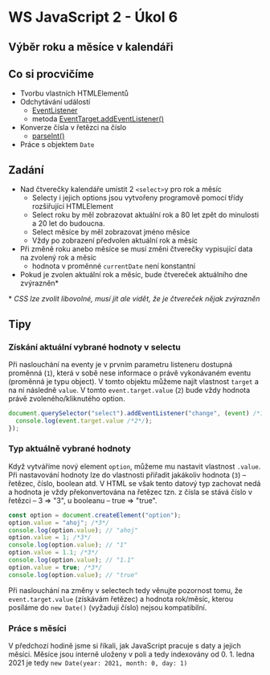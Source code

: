 # WS JavaScript 2 - Úkol 6

## Výběr roku a měsíce v kalendáři

## Co si procvičíme

- Tvorbu vlastních HTMLElementů
- Odchytávání událostí
  - [EventListener](https://developer.mozilla.org/en-US/docs/Web/API/EventListener)
  - metoda
    [EventTarget.addEventListener()](https://developer.mozilla.org/en-US/docs/Web/API/EventTarget/addEventListener)
- Konverze čísla v řetězci na číslo
  - [parseInt()](https://developer.mozilla.org/en-US/docs/Web/JavaScript/Reference/Global_Objects/parseInt)
- Práce s objektem `Date`

## Zadání

- Nad čtverečky kalendáře umístit 2 `<select>`y pro rok a měsíc
  - Selecty i jejich options jsou vytvořeny programově pomocí třídy rozšiřující
    HTMLElement
  - Select roku by měl zobrazovat aktuální rok a 80 let zpět do minulosti a 20
    let do budoucna.
  - Select měsíce by měl zobrazovat jméno měsíce
  - Vždy po zobrazení předvolen aktuální rok a měsíc
- Při změně roku anebo měsíce se musí změni čtverečky vypisující data na zvolený
  rok a měsíc
  - hodnota v proměnné `currentDate` není konstantní
- Pokud je zvolen aktuální rok a měsíc, bude čtvereček aktuálního dne
  zvýrazněn\*

\* _CSS lze zvolit libovolné, musí jít ale vidět, že je čtvereček nějak
zvýrazněn_

## Tipy

### Získání aktuální vybrané hodnoty v selectu

Při naslouchání na eventy je v prvním parametru listeneru dostupná proměnná
(`1`), která v sobě nese informace o právě vykonávaném eventu (proměnná je typu
object). V tomto objektu můžeme najít vlastnost `target` a na ní následně
`value`. V tomto `event.target.value` (`2`) bude vždy hodnota právě
zvoleného/kliknutého option.

```javascript
document.querySelector("select").addEventListener("change", (event) /*1*/ => {
  console.log(event.target.value /*2*/);
});
```

### Typ aktuálně vybrané hodnoty

Když vytváříme nový element `option`, můžeme mu nastavit vlastnost `.value`. Při
nastavování hodnoty lze do vlastnosti přiřadit jakákoliv hodnota (`3`) –
řetězec, číslo, boolean atd. V HTML se však tento datový typ zachovat nedá a
hodnota je vždy překonvertována na řetězec tzn. z čísla se stává číslo v řetězci
– 3 => "3", u booleanu – true => "true".

```javascript
const option = document.createElement("option");
option.value = "ahoj"; /*3*/
console.log(option.value); // "ahoj"
option.value = 1; /*3*/
console.log(option.value); // "1"
option.value = 1.1; /*3*/
console.log(option.value); // "1.1"
option.value = true; /*3*/
console.log(option.value); // "true"
```

Při naslouchání na změny v selectech tedy věnujte pozornost tomu, že
`event.target.value` (získávám řetězec) a hodnota rok/měsíc, kterou posíláme do
`new Date()` (vyžaduji číslo) nejsou kompatibilní.

### Práce s měsíci

V předchozí hodině jsme si říkali, jak JavaScript pracuje s daty a jejich
měsíci. Měsíce jsou interně uloženy v poli a tedy indexovány od 0. 1. ledna 2021
je tedy `new Date(year: 2021, month: 0, day: 1)`
